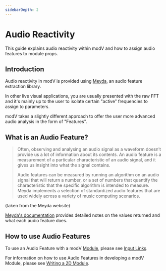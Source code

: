 ```yaml
---
sidebarDepth: 2
---
```


# Audio Reactivity

This guide explains audio reactivity within modV and how to assign audio features to module props.

## Introduction

Audio reactivity in modV is provided using [Meyda](https://meyda.js.org/), an audio feature extraction library.

In other live visual applications, you are usually presented with the raw FFT and it's mainly up to the user to isolate certain "active" frequencies to assign to parameters.

modV takes a slightly different approach to offer the user more advanced audio analysis in the form of "Features".

## What is an Audio Feature?

> Often, observing and analysing an audio signal as a waveform doesn’t provide us a lot of information about its contents. An audio feature is a measurement of a particular characteristic of an audio signal, and it gives us insight into what the signal contains.
>
> Audio features can be measured by running an algorithm on an audio signal that will return a number, or a set of numbers that quantify the characteristic that the specific algorithm is intended to measure. Meyda implements a selection of standardized audio features that are used widely across a variety of music computing scenarios.

(taken from the Meyda website)

[Meyda's documentation](https://meyda.js.org/audio-features) provides detailed notes on the values returned and what each audio feature does.

## How to use Audio Features

To use an Audio Feature with a modV [Module](./modules.md), please see [Input Links](./inputLinks.md).

For information on how to use Audio Features in developing a modV Module, please see [Writing a 2D Module](./writingA2dModule.md).
